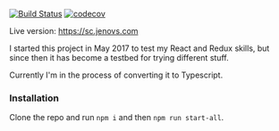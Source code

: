 [![Build Status](https://travis-ci.org/jenovs/spotify-clone.svg?branch=development)](https://travis-ci.org/jenovs/spotify-clone)
[![codecov](https://codecov.io/gh/jenovs/spotify-clone/branch/development/graph/badge.svg)](https://codecov.io/gh/jenovs/spotify-clone)

Live version: https://sc.jenovs.com

I started this project in May 2017 to test my React and Redux skills, but since then it has become a testbed for trying different stuff.

Currently I'm in the process of converting it to Typescript.

### Installation

Clone the repo and run `npm i` and then `npm run start-all`.
